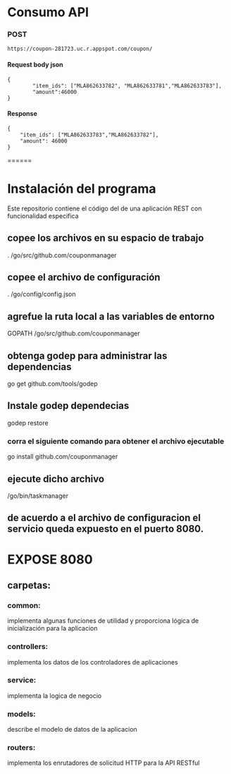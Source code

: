 # Consumo API

### POST
```
https://coupon-281723.uc.r.appspot.com/coupon/
```
#### Request body json
```
{
        "item_ids": ["MLA862633782", "MLA862633781","MLA862633783"],
        "amount":46000
}
```
#### Response
```
{
    "item_ids": ["MLA862633783","MLA862633782"],
    "amount": 46000
}
```
======

# Instalación del programa 

Este repositorio contiene el código del de una aplicación REST con funcionalidad especifica 

## copee los archivos en su espacio de trabajo
 . /go/src/github.com/couponmanager


##  copee el archivo de configuración
 . /go/config/config.json

##  agrefue la ruta local a las variables de entorno
GOPATH /go/src/github.com/couponmanager

##  obtenga godep para administrar las dependencias
go get github.com/tools/godep

## Instale godep dependecias
godep restore 

###  corra el siguiente comando para obtener el archivo ejecutable
go install github.com/couponmanager

##  ejecute dicho archivo
/go/bin/taskmanager

## de acuerdo a el archivo de configuracion el servicio queda expuesto en el puerto 8080.
EXPOSE 8080
======

##  carpetas:

### common:
 implementa algunas funciones de utilidad y proporciona lógica de inicialización para la aplicacion
### controllers: 
 implementa los datos de los controladores de aplicaciones 
### service: 
 implementa la logica de negocio
### models: 
 describe el modelo de datos de la aplicacion
### routers: 
  implementa los enrutadores de solicitud HTTP para la API RESTful
